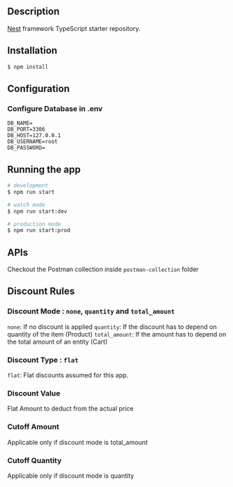 ## Description

[Nest](https://github.com/nestjs/nest) framework TypeScript starter repository.

## Installation

```bash
$ npm install
```

## Configuration

### Configure Database in .env

```
DB_NAME=
DB_PORT=3306
DB_HOST=127.0.0.1
DB_USERNAME=root
DB_PASSWORD=
```

## Running the app

```bash
# development
$ npm run start

# watch mode
$ npm run start:dev

# production mode
$ npm run start:prod
```

## APIs

Checkout the Postman collection inside `postman-collection` folder

## Discount Rules

### Discount Mode : `none`, `quantity` and `total_amount`

`none`: If no discount is applied
`quantity`: If the discount has to depend on quantity of the item (Product)
`total_amount`: If the amount has to depend on the total amount of an entity (Cart)

### Discount Type : `flat`

`flat`: Flat discounts assumed for this app.

### Discount Value

Flat Amount to deduct from the actual price

### Cutoff Amount

Applicable only if discount mode is total_amount

### Cutoff Quantity

Applicable only if discount mode is quantity
